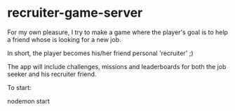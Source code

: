 # recruiter-game-server

For my own pleasure, I try to make a game where the player's goal is to help a friend whose is looking for a new job.

In short, the player becomes his/her friend personal 'recruiter' ;)

The app will include challenges, missions and leaderboards for both the job seeker and his recruiter friend.

To start:

nodemon start
